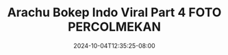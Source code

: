 --- 
title: "Arachu Bokep Indo Viral Part 4 FOTO  PERCOLMEKAN"
description: "video   Arachu Bokep Indo Viral Part 4 FOTO  PERCOLMEKAN yandex video full terbaru"
date: 2024-10-04T12:35:25-08:00
file_code: "02e7jisttzbz"
draft: false
cover: "bgjmkyhxa5vsotsg.jpg"
tags: ["Arachu", "Bokep", "Indo", "Viral", "Part", "FOTO", "PERCOLMEKAN", "bokep-indo", "bokep-viral", "bokep-ig"]
length: 89
fld_id: "1483117"
foldername: "Arachu update"
categories: ["Arachu update"]
views: 0
---